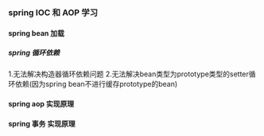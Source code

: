 ### spring IOC 和 AOP 学习

#### spring bean 加载

##### spring 循环依赖
1.无法解决构造器循环依赖问题
2.无法解决bean类型为prototype类型的setter循环依赖(因为spring bean不进行缓存prototype的bean)
#### spring aop 实现原理
#### spring 事务 实现原理